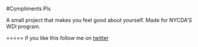 #Compliments Pls

A small project that makes you feel good about yourself. Made for NYCDA'S WDI program.

=====
if you like this follow me on [twitter](https://www.twitter.com/alexjhandler)

